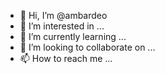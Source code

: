 - 👋 Hi, I’m @ambardeo
- 👀 I’m interested in ...
- 🌱 I’m currently learning ...
- 💞️ I’m looking to collaborate on ...
- 📫 How to reach me ...

<!---
ambardeo/ambardeo is a ✨ special ✨ repository because its `README.md` (this file) appears on your GitHub profile.
You can click the Preview link to take a look at your changes.
--->
